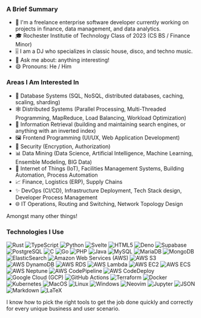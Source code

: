 ### A Brief Summary

- 💼 I'm a freelance enterprise software developer currently working on projects in finance, data management, and data analytics.
- 🎓 Rochester Institutie of Technology Class of 2023 (CS BS / Finance Minor)
- 🎚️ I am a DJ who specializes in classic house, disco, and techno music.
- 💬 Ask me about: anything interesting!
- 😄 Pronouns: He / Him

### Areas I Am Interested In

- 💽 Database Systems (SQL, NoSQL, distributed databases, caching, scaling, sharding)
- 🕸️ Distributed Systems (Parallel Processing, Multi-Threaded Programming, MapReduce, Load Balancing, Workload Optimization)
- 🔎 Information Retrieval (building and maintaining search engines, or anything with an inverted index)
- 🖼️ Frontend Programming (UI/UX, Web Application Development)
- 🔐 Security (Encryption, Authorization)
- 📊 Data Mining (Data Science, Artificial Intelligence, Machine Learning, Ensemble Modeling, BIG Data)
- 🚥 Internet of Things (IoT), Facilities Management Systems, Building Automation, Process Automation
- 📈 Finance, Logistics (ERP), Supply Chains
- ✨ DevOps (CI/CD), Infrastructure Deployment, Tech Stack design, Developer Process Management
- 🌐 IT Operations, Routing and Switching, Network Topology Design


Amongst many other things!

### Technologies I Use

![Rust](https://img.shields.io/badge/-Rust-e23c26?logoColor=white&style=flat-square&logo=Rust)
![TypeScript](https://img.shields.io/badge/-TypeScript-3178c6?style=flat-square&logoColor=white&logo=typescript)
![Python](https://img.shields.io/badge/-Python-3776AB?logoColor=white&style=flat-square&logo=Python)
![Svelte](https://img.shields.io/badge/-Svelte-ff3e00?style=flat-square&logoColor=white&logo=svelte)
![HTML5](https://img.shields.io/badge/-HTML5-E34F26?style=flat-square&logoColor=white&logo=HTML5)
![Deno](https://img.shields.io/badge/-Deno-000000?style=flat-square&logoColor=white&logo=deno)
![Supabase](https://img.shields.io/badge/-Supabase-3fd08f?style=flat-square&logoColor=white&logo=supabase)
![PostgreSQL](https://img.shields.io/badge/-PostgreSQL-336791?logoColor=white&style=flat-square&logo=PostgreSQL)
![C](https://img.shields.io/badge/-C-A8B9CC?logoColor=white&style=flat-square&logo=C)
![Go](https://img.shields.io/badge/-Go-00ADD8?logoColor=white&style=flat-square&logo=Go)
![PHP](https://img.shields.io/badge/-PHP-777BB4?style=flat-square&logoColor=white&logo=php)
![Java](https://img.shields.io/badge/-Java-007396?style=flat-square&logoColor=maroon&logo=Java)
![MySQL](https://img.shields.io/badge/-MySQL-F29111?logoColor=white&style=flat-square&logo=MySQL)
![MariaDB](https://img.shields.io/badge/-MariaDB-c1755a?logoColor=white&style=flat-square&logo=MariaDB)
![MongoDB](https://img.shields.io/badge/-MongoDB-47A248?logoColor=white&style=flat-square&logo=MongoDB)
![ElasticSearch](https://img.shields.io/badge/-ElasticSearch-fdc510?logoColor=white&style=flat-square&logo=ElasticSearch)
![Amazon Web Services (AWS)](https://img.shields.io/badge/-Amazon%20AWS-232F3E?logoColor=white&style=flat-square&logo=amazon-aws)
![AWS S3](https://img.shields.io/badge/-AWS%20S3-ed7214?logoColor=white&style=flat-square&logo=Amazon%20S3)
![AWS DynamoDB](https://img.shields.io/badge/-AWS%20DynamoDB-ed7214?logoColor=white&style=flat-square&logo=Amazon%20DynamoDB)
![AWS RDS](https://img.shields.io/badge/-AWS%20RDS-ed7214?logoColor=white&style=flat-square&logo=Amazon%20RDS)
![AWS Lambda](https://img.shields.io/badge/-AWS%20Lambda-ed7214?logoColor=white&style=flat-square&logo=Amazon%20Lambda)
![AWS EC2](https://img.shields.io/badge/-AWS%20EC2-ed7214?logoColor=white&style=flat-square&logo=Amazon%20EC2)
![AWS ECS](https://img.shields.io/badge/-AWS%20ECS-ed7214?logoColor=white&style=flat-square&logo=Amazon%20ECS)
![AWS Neptune](https://img.shields.io/badge/-AWS%20Neptune-ed7214?logoColor=white&style=flat-square&logo=Amazon%20Neptune)
![AWS CodePipeline](https://img.shields.io/badge/-AWS%20CodePipeline-ed7214?logoColor=white&style=flat-square&logo=Amazon%20CodePipeline)
![AWS CodeDeploy](https://img.shields.io/badge/-AWS%20CodeDeploy-ed7214?logoColor=white&style=flat-square&logo=Amazon%20CodeDeploy)
![Google Cloud (GCP)](https://img.shields.io/badge/-Google%20Cloud-4285F4?style=flat-square&logoColor=white&logo=google-cloud)
![GitHub Actions](https://img.shields.io/badge/-GitHub%20Actions-2088FF?logoColor=white&style=flat-square&logo=GItHub-Actions)
![Terraform](https://img.shields.io/badge/-Terraform-623CE4?logoColor=white&style=flat-square&logo=Terraform)
![Docker](https://img.shields.io/badge/-Docker-2496ED?style=flat-square&logoColor=white&logo=docker)
![Kubernetes](https://img.shields.io/badge/-Kubernetes-306de5?logoColor=white&style=flat-square&logo=Kubernetes)
![MacOS](https://img.shields.io/badge/-MacOS-000000?logoColor=white&style=flat-square&logo=apple)
![Linux](https://img.shields.io/badge/-Linux-FCC624?logoColor=white&style=flat-square&logo=linux)
![Windows](https://img.shields.io/badge/-Windows-0078D6?style=flat-square&logo=windows)
![Neovim](https://img.shields.io/badge/-Neovim-57A143?logoColor=white&style=flat-square&logo=neovim)
![Jupyter](https://img.shields.io/badge/-Jupyter-F37626?logoColor=white&style=flat-square&logo=jupyter)
![JSON](https://img.shields.io/badge/-JSON-000000?logoColor=white&style=flat-square&logo=JSON)
![Markdown](https://img.shields.io/badge/-Markdown-000000?logoColor=white&style=flat-square&logo=Markdown)
![LaTeX](https://img.shields.io/badge/-LaTeX-008080?logoColor=white&style=flat-square&logo=LaTeX)

I know how to pick the right tools to get the job done quickly and correctly for every unique business and user scenario.
